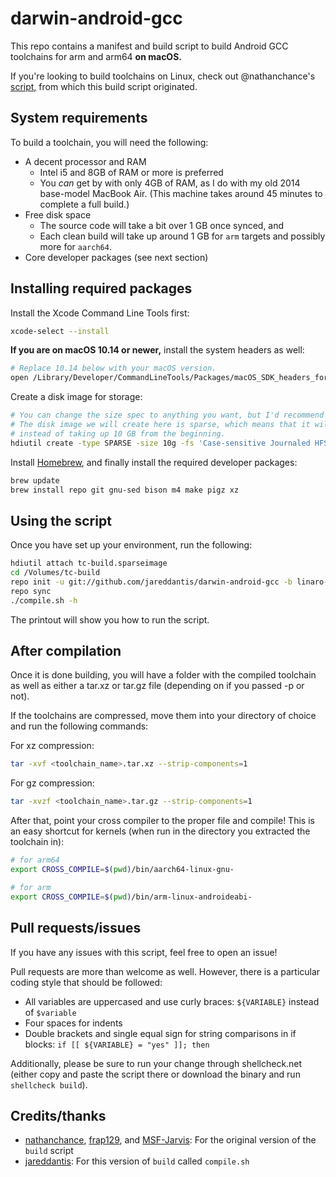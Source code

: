# darwin-android-gcc

This repo contains a manifest and build script to build Android GCC toolchains for arm and arm64 **on macOS.**

If you're looking to build toolchains on Linux, check out @nathanchance's [script,](https://github.com/nathanchance/build-tools-gcc) from which this build script originated.


## System requirements

To build a toolchain, you will need the following:

+ A decent processor and RAM
  + Intel i5 and 8GB of RAM or more is preferred
  + You *can* get by with only 4GB of RAM, as I do with my old 2014 base-model MacBook Air. (This machine takes around 45 minutes to complete a full build.)
+ Free disk space
  + The source code will take a bit over 1 GB once synced, and
  + Each clean build will take up around 1 GB for `arm` targets and possibly more for `aarch64`.
+ Core developer packages (see next section)


## Installing required packages

Install the Xcode Command Line Tools first:
```bash
xcode-select --install
```

**If you are on macOS 10.14 or newer,** install the system headers as well:
```bash
# Replace 10.14 below with your macOS version.
open /Library/Developer/CommandLineTools/Packages/macOS_SDK_headers_for_macOS_10.14.pkg
```

Create a disk image for storage:
```bash
# You can change the size spec to anything you want, but I'd recommend at least 10g (10 GB).
# The disk image we will create here is sparse, which means that it will grow as necessary,
# instead of taking up 10 GB from the beginning.
hdiutil create -type SPARSE -size 10g -fs 'Case-sensitive Journaled HFS+' -volname tc-build tc-build.sparseimage
```

Install [Homebrew](https://brew.sh), and finally install the required developer packages:
```bash
brew update
brew install repo git gnu-sed bison m4 make pigz xz
```


## Using the script

Once you have set up your environment, run the following:

```bash
hdiutil attach tc-build.sparseimage
cd /Volumes/tc-build
repo init -u git://github.com/jareddantis/darwin-android-gcc -b linaro-7.x --depth 1
repo sync
./compile.sh -h
```

The printout will show you how to run the script.


## After compilation

Once it is done building, you will have a folder with the compiled toolchain as well as either a tar.xz or tar.gz file (depending on if you passed -p or not).

If the toolchains are compressed, move them into your directory of choice and run the following commands:

For xz compression:

```bash
tar -xvf <toolchain_name>.tar.xz --strip-components=1
```

For gz compression:

```bash
tar -xvzf <toolchain_name>.tar.gz --strip-components=1
```

After that, point your cross compiler to the proper file and compile! This is
an easy shortcut for kernels (when run in the directory you extracted the
toolchain in):

```bash
# for arm64
export CROSS_COMPILE=$(pwd)/bin/aarch64-linux-gnu-

# for arm
export CROSS_COMPILE=$(pwd)/bin/arm-linux-androideabi-
```


## Pull requests/issues

If you have any issues with this script, feel free to open an issue!

Pull requests are more than welcome as well. However, there is a particular coding style that should be followed:

+ All variables are uppercased and use curly braces: ```${VARIABLE}``` instead of ```$variable```
+ Four spaces for indents
+ Double brackets and single equal sign for string comparisons in if blocks: ```if [[ ${VARIABLE} = "yes" ]]; then```

Additionally, please be sure to run your change through shellcheck.net (either copy and paste the script there or download the binary and run `shellcheck build`).


## Credits/thanks

+ [nathanchance](https://github.com/nathanchance), [frap129](https://github.com/frap129), and [MSF-Jarvis](https://github.com/MSF-Jarvis): For the original version of the `build` script
+ [jareddantis](https://github.com/jareddantis): For this version of `build` called `compile.sh`
